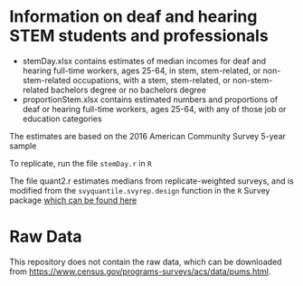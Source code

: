 # Information on deaf and hearing STEM students and professionals

- stemDay.xlsx contains estimates of median incomes for deaf and hearing full-time workers, ages 25-64, in stem, stem-related, or non-stem-related occupations, with a stem, stem-related, or non-stem-related bachelors degree or no bachelors degree
- proportionStem.xlsx contains estimated numbers and proportions of deaf or hearing full-time workers, ages 25-64, with any of those job or education categories

The estimates are based on the 2016 American Community Survey 5-year sample

To replicate, run the file `stemDay.r` in `R`

The file quant2.r estimates medians from replicate-weighted surveys, and is modified from the `svyquantile.svyrep.design` function in the `R` Survey package [which can be found here](https://github.com/cran/survey/blob/4bc6f900be6c085805e3912c07521c67129487cd/R/surveyrep.R)

# Raw Data
This repository does not contain the raw data, which can be downloaded from <https://www.census.gov/programs-surveys/acs/data/pums.html>. 
